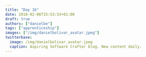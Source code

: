 ```yaml
---
title: "Day 16"
date: 2018-02-06T15:53:53+01:00
draft: true
authors: ["danielbe"]
tags: ["apprenticeship"]
images: ["/img/danielbolivar_avatar.jpeg"]
twitterbase: 
  image: /img/danielbolivar_avatar.jpeg
  caption: Aspiring Software Crafter blog. New content daily.
---
```

